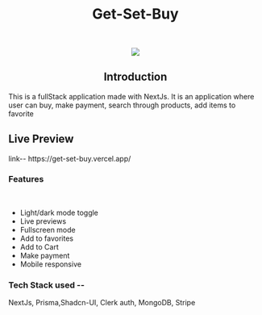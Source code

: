 <h1 align="center">
  Get-Set-Buy
</h1>

<br/>

<p align="center">
  <img src="https://github.com/user-attachments/assets/da40c879-691b-4a37-af47-f3ba1833f096"/>
</p>



<h2 align="center">Introduction</h2>
<p>
  This is a fullStack application made with NextJs. It is an application where user can buy, make payment, search through products, add items to favorite
</p>

<h2>
  Live Preview
</h2>
<p>
  link-- https://get-set-buy.vercel.app/
</p>

  <h3>
  Features
  </h3>
  <br/>

- Light/dark mode toggle <br/>
- Live previews <br/>
- Fullscreen mode <br/>
- Add to favorites <br/>
- Add to Cart <br/>
- Make payment <br/>
- Mobile responsive <br/>

<h3>
  Tech Stack used --
  </h3>

NextJs, Prisma,Shadcn-UI, Clerk auth, MongoDB, Stripe
 
 

